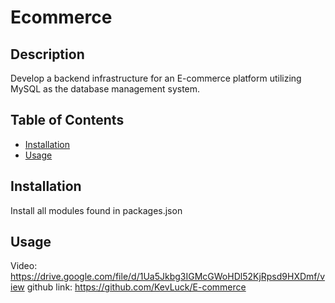 
# Ecommerce

## Description
Develop a backend infrastructure for an E-commerce platform utilizing MySQL as the database management system.

## Table of Contents
- [Installation](#installation)
- [Usage](#usage)

## Installation
Install all modules found in packages.json

## Usage
Video: https://drive.google.com/file/d/1Ua5Jkbg3IGMcGWoHDl52KjRpsd9HXDmf/view
github link: https://github.com/KevLuck/E-commerce

